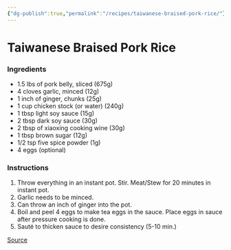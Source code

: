 ```yaml
---
{"dg-publish":true,"permalink":"/recipes/taiwanese-braised-pork-rice/"}
---
```


# Taiwanese Braised Pork Rice
### Ingredients
- 1.5 lbs of pork belly, sliced (675g)  
- 4 cloves garlic, minced (12g)  
- 1 inch of ginger, chunks (25g)  
- 1 cup chicken stock (or water) (240g)  
- 1 tbsp light soy sauce (15g)  
- 2 tbsp dark soy sauce (30g)  
- 2 tbsp of xiaoxing cooking wine (30g)  
- 1 tbsp brown sugar (12g)  
- 1/2 tsp five spice powder (1g)  
- 4 eggs (optional)
### Instructions
1. Throw everything in an instant pot. Stir. Meat/Stew for 20 minutes in instant pot. 
2. Garlic needs to be minced. 
3. Can throw an inch of ginger into the pot. 
4. Boil and peel 4 eggs to make tea eggs in the sauce. Place eggs in sauce after pressure cooking is done. 
5. Sauté to thicken sauce to desire consistency (5-10 min.)

[Source](https://www.instagram.com/reel/C95SExmvr8f/?utm_source=ig_web_copy_link&igsh=MzRlODBiNWFlZA==) 
